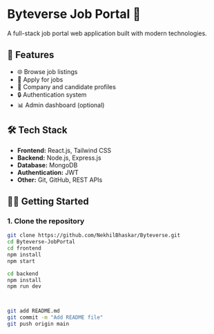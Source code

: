# Byteverse Job Portal 💼

A full-stack job portal web application built with modern technologies.

## 🚀 Features

- 🌐 Browse job listings
- 📝 Apply for jobs
- 👤 Company and candidate profiles
- 🔒 Authentication system
- 📊 Admin dashboard (optional)

## 🛠️ Tech Stack

- **Frontend:** React.js, Tailwind CSS
- **Backend:** Node.js, Express.js
- **Database:** MongoDB
- **Authentication:** JWT
- **Other:** Git, GitHub, REST APIs



## 🧑‍💻 Getting Started

### 1. Clone the repository

```bash
git clone https://github.com/NekhilBhaskar/Byteverse.git
cd Byteverse-JobPortal
cd frontend
npm install
npm start

cd backend
npm install
npm run dev



git add README.md
git commit -m "Add README file"
git push origin main


